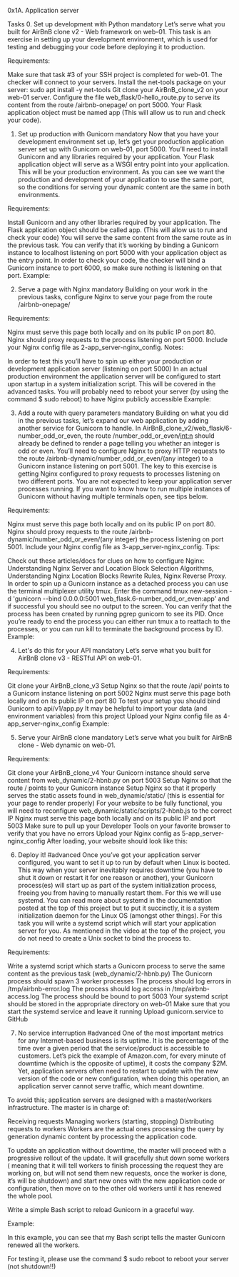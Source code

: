 0x1A. Application server

Tasks
0. Set up development with Python
mandatory
Let’s serve what you built for AirBnB clone v2 - Web framework on web-01. This task is an exercise in setting up your development environment, which is used for testing and debugging your code before deploying it to production.

Requirements:

Make sure that task #3 of your SSH project is completed for web-01. The checker will connect to your servers.
Install the net-tools package on your server: sudo apt install -y net-tools
Git clone your AirBnB_clone_v2 on your web-01 server.
Configure the file web_flask/0-hello_route.py to serve its content from the route /airbnb-onepage/ on port 5000.
Your Flask application object must be named app (This will allow us to run and check your code).

1. Set up production with Gunicorn
mandatory
Now that you have your development environment set up, let’s get your production application server set up with Gunicorn on web-01, port 5000. You’ll need to install Gunicorn and any libraries required by your application. Your Flask application object will serve as a WSGI entry point into your application. This will be your production environment. As you can see we want the production and development of your application to use the same port, so the conditions for serving your dynamic content are the same in both environments.

Requirements:

Install Gunicorn and any other libraries required by your application.
The Flask application object should be called app. (This will allow us to run and check your code)
You will serve the same content from the same route as in the previous task. You can verify that it’s working by binding a Gunicorn instance to localhost listening on port 5000 with your application object as the entry point.
In order to check your code, the checker will bind a Gunicorn instance to port 6000, so make sure nothing is listening on that port.
Example:

2. Serve a page with Nginx
mandatory
Building on your work in the previous tasks, configure Nginx to serve your page from the route /airbnb-onepage/

Requirements:

Nginx must serve this page both locally and on its public IP on port 80.
Nginx should proxy requests to the process listening on port 5000.
Include your Nginx config file as 2-app_server-nginx_config.
Notes:

In order to test this you’ll have to spin up either your production or development application server (listening on port 5000)
In an actual production environment the application server will be configured to start upon startup in a system initialization script. This will be covered in the advanced tasks.
You will probably need to reboot your server (by using the command $ sudo reboot) to have Nginx publicly accessible
Example:

3. Add a route with query parameters
mandatory
Building on what you did in the previous tasks, let’s expand our web application by adding another service for Gunicorn to handle. In AirBnB_clone_v2/web_flask/6-number_odd_or_even, the route /number_odd_or_even/<int:n> should already be defined to render a page telling you whether an integer is odd or even. You’ll need to configure Nginx to proxy HTTP requests to the route /airbnb-dynamic/number_odd_or_even/(any integer) to a Gunicorn instance listening on port 5001. The key to this exercise is getting Nginx configured to proxy requests to processes listening on two different ports. You are not expected to keep your application server processes running. If you want to know how to run multiple instances of Gunicorn without having multiple terminals open, see tips below.

Requirements:

Nginx must serve this page both locally and on its public IP on port 80.
Nginx should proxy requests to the route /airbnb-dynamic/number_odd_or_even/(any integer) the process listening on port 5001.
Include your Nginx config file as 3-app_server-nginx_config.
Tips:

Check out these articles/docs for clues on how to configure Nginx: Understanding Nginx Server and Location Block Selection Algorithms, Understanding Nginx Location Blocks Rewrite Rules, Nginx Reverse Proxy.
In order to spin up a Gunicorn instance as a detached process you can use the terminal multiplexer utility tmux. Enter the command tmux new-session -d 'gunicorn --bind 0.0.0.0:5001 web_flask.6-number_odd_or_even:app' and if successful you should see no output to the screen. You can verify that the process has been created by running pgrep gunicorn to see its PID. Once you’re ready to end the process you can either run tmux a to reattach to the processes, or you can run kill <PID> to terminate the background process by ID.
Example:

4. Let's do this for your API
mandatory
Let’s serve what you built for AirBnB clone v3 - RESTful API on web-01.

Requirements:

Git clone your AirBnB_clone_v3
Setup Nginx so that the route /api/ points to a Gunicorn instance listening on port 5002
Nginx must serve this page both locally and on its public IP on port 80
To test your setup you should bind Gunicorn to api/v1/app.py
It may be helpful to import your data (and environment variables) from this project
Upload your Nginx config file as 4-app_server-nginx_config
Example:

5. Serve your AirBnB clone
mandatory
Let’s serve what you built for AirBnB clone - Web dynamic on web-01.

Requirements:

Git clone your AirBnB_clone_v4
Your Gunicorn instance should serve content from web_dynamic/2-hbnb.py on port 5003
Setup Nginx so that the route / points to your Gunicorn instance
Setup Nginx so that it properly serves the static assets found in web_dynamic/static/ (this is essential for your page to render properly)
For your website to be fully functional, you will need to reconfigure web_dynamic/static/scripts/2-hbnb.js to the correct IP
Nginx must serve this page both locally and on its public IP and port 5003
Make sure to pull up your Developer Tools on your favorite browser to verify that you have no errors
Upload your Nginx config as 5-app_server-nginx_config
After loading, your website should look like this:

6. Deploy it!
#advanced
Once you’ve got your application server configured, you want to set it up to run by default when Linux is booted. This way when your server inevitably requires downtime (you have to shut it down or restart it for one reason or another), your Gunicorn process(es) will start up as part of the system initialization process, freeing you from having to manually restart them. For this we will use systemd. You can read more about systemd in the documentation posted at the top of this project but to put it succinctly, it is a system initialization daemon for the Linux OS (amongst other things). For this task you will write a systemd script which will start your application server for you. As mentioned in the video at the top of the project, you do not need to create a Unix socket to bind the process to.

Requirements:

Write a systemd script which starts a Gunicorn process to serve the same content as the previous task (web_dynamic/2-hbnb.py)
The Gunicorn process should spawn 3 worker processes
The process should log errors in /tmp/airbnb-error.log
The process should log access in /tmp/airbnb-access.log
The process should be bound to port 5003
Your systemd script should be stored in the appropriate directory on web-01
Make sure that you start the systemd service and leave it running
Upload gunicorn.service to GitHub

7. No service interruption
#advanced
One of the most important metrics for any Internet-based business is its uptime. It is the percentage of the time over a given period that the service/product is accessible to customers. Let’s pick the example of Amazon.com, for every minute of downtime (which is the opposite of uptime), it costs the company $2M. Yet, application servers often need to restart to update with the new version of the code or new configuration, when doing this operation, an application server cannot serve traffic, which meant downtime.

To avoid this; application servers are designed with a master/workers infrastructure. The master is in charge of:

Receiving requests
Managing workers (starting, stopping)
Distributing requests to workers
Workers are the actual ones processing the query by generation dynamic content by processing the application code.

To update an application without downtime, the master will proceed with a progressive rollout of the update. It will gracefully shut down some workers ( meaning that it will tell workers to finish processing the request they are working on, but will not send them new requests, once the worker is done, it’s will be shutdown) and start new ones with the new application code or configuration, then move on to the other old workers until it has renewed the whole pool.

Write a simple Bash script to reload Gunicorn in a graceful way.

Example:

In this example, you can see that my Bash script tells the master Gunicorn renewed all the workers.

For testing it, please use the command $ sudo reboot to reboot your server (not shutdown!!)

